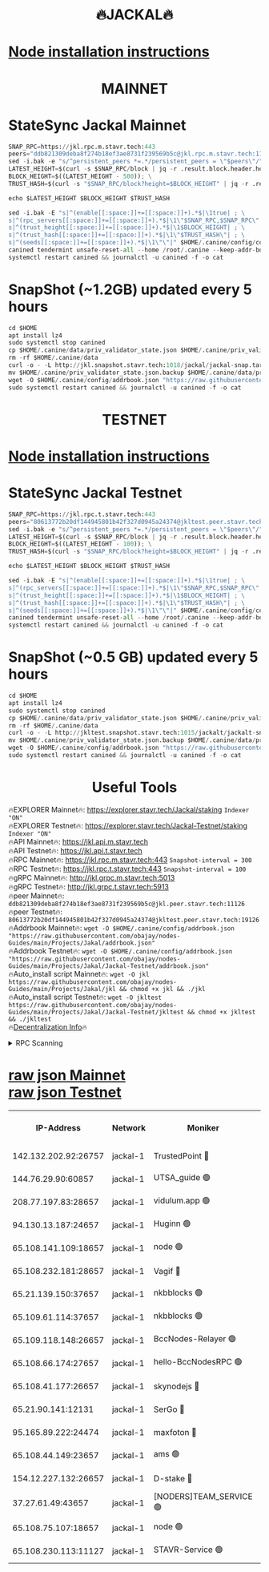 <h1 align="center"> 🔥JACKAL🔥</h1>

[Node installation instructions](https://github.com/obajay/nodes-Guides/tree/main/Projects/Jakal)
=

<h1 align="center"> MAINNET</h1>

# StateSync Jackal Mainnet
```python
SNAP_RPC=https://jkl.rpc.m.stavr.tech:443
peers="ddb821309deba8f274b18ef3ae8731f239569b5c@jkl.rpc.m.stavr.tech:11126"
sed -i.bak -e "s/^persistent_peers *=.*/persistent_peers = \"$peers\"/" $HOME/.canine/config/config.toml
LATEST_HEIGHT=$(curl -s $SNAP_RPC/block | jq -r .result.block.header.height); \
BLOCK_HEIGHT=$((LATEST_HEIGHT - 500)); \
TRUST_HASH=$(curl -s "$SNAP_RPC/block?height=$BLOCK_HEIGHT" | jq -r .result.block_id.hash)

echo $LATEST_HEIGHT $BLOCK_HEIGHT $TRUST_HASH

sed -i.bak -E "s|^(enable[[:space:]]+=[[:space:]]+).*$|\1true| ; \
s|^(rpc_servers[[:space:]]+=[[:space:]]+).*$|\1\"$SNAP_RPC,$SNAP_RPC\"| ; \
s|^(trust_height[[:space:]]+=[[:space:]]+).*$|\1$BLOCK_HEIGHT| ; \
s|^(trust_hash[[:space:]]+=[[:space:]]+).*$|\1\"$TRUST_HASH\"| ; \
s|^(seeds[[:space:]]+=[[:space:]]+).*$|\1\"\"|" $HOME/.canine/config/config.toml
canined tendermint unsafe-reset-all --home /root/.canine --keep-addr-book
systemctl restart canined && journalctl -u canined -f -o cat
```
# SnapShot (~1.2GB) updated every 5 hours
```python
cd $HOME
apt install lz4
sudo systemctl stop canined
cp $HOME/.canine/data/priv_validator_state.json $HOME/.canine/priv_validator_state.json.backup
rm -rf $HOME/.canine/data
curl -o - -L http://jkl.snapshot.stavr.tech:1018/jackal/jackal-snap.tar.lz4 | lz4 -c -d - | tar -x -C $HOME/.canine --strip-components 2
mv $HOME/.canine/priv_validator_state.json.backup $HOME/.canine/data/priv_validator_state.json
wget -O $HOME/.canine/config/addrbook.json "https://raw.githubusercontent.com/obajay/nodes-Guides/main/Projects/Jakal/addrbook.json"
sudo systemctl restart canined && journalctl -u canined -f -o cat
```

<h1 align="center"> TESTNET</h1>

[Node installation instructions](https://github.com/obajay/nodes-Guides/tree/main/Projects/Jakal/Jackal-Testnet)
=

# StateSync Jackal Testnet
```python
SNAP_RPC=https://jkl.rpc.t.stavr.tech:443
peers="80613772b20df144945801b42f327d0945a24374@jkltest.peer.stavr.tech:19126"
sed -i.bak -e "s/^persistent_peers *=.*/persistent_peers = \"$peers\"/" $HOME/.canine/config/config.toml
LATEST_HEIGHT=$(curl -s $SNAP_RPC/block | jq -r .result.block.header.height); \
BLOCK_HEIGHT=$((LATEST_HEIGHT - 100)); \
TRUST_HASH=$(curl -s "$SNAP_RPC/block?height=$BLOCK_HEIGHT" | jq -r .result.block_id.hash)

echo $LATEST_HEIGHT $BLOCK_HEIGHT $TRUST_HASH

sed -i.bak -E "s|^(enable[[:space:]]+=[[:space:]]+).*$|\1true| ; \
s|^(rpc_servers[[:space:]]+=[[:space:]]+).*$|\1\"$SNAP_RPC,$SNAP_RPC\"| ; \
s|^(trust_height[[:space:]]+=[[:space:]]+).*$|\1$BLOCK_HEIGHT| ; \
s|^(trust_hash[[:space:]]+=[[:space:]]+).*$|\1\"$TRUST_HASH\"| ; \
s|^(seeds[[:space:]]+=[[:space:]]+).*$|\1\"\"|" $HOME/.canine/config/config.toml
canined tendermint unsafe-reset-all --home /root/.canine --keep-addr-book
systemctl restart canined && journalctl -u canined -f -o cat
```
# SnapShot (~0.5 GB) updated every 5 hours
```python
cd $HOME
apt install lz4
sudo systemctl stop canined
cp $HOME/.canine/data/priv_validator_state.json $HOME/.canine/priv_validator_state.json.backup
rm -rf $HOME/.canine/data
curl -o - -L http://jkltest.snapshot.stavr.tech:1015/jackalt/jackalt-snap.tar.lz4 | lz4 -c -d - | tar -x -C $HOME/.canine --strip-components 2
mv $HOME/.canine/priv_validator_state.json.backup $HOME/.canine/data/priv_validator_state.json
wget -O $HOME/.canine/config/addrbook.json "https://raw.githubusercontent.com/obajay/nodes-Guides/main/Projects/Jakal/Jackal-Testnet/addrbook.json"
sudo systemctl restart canined && journalctl -u canined -f -o cat
```

 <h1 align="center"> Useful Tools</h1>

🔥EXPLORER Mainnet🔥:      https://explorer.stavr.tech/Jackal/staking		        `Indexer "ON"` \
🔥EXPLORER Testnet🔥:      https://explorer.stavr.tech/Jackal-Testnet/staking     `Indexer "ON"` \
🔥API Mainnet🔥: 			 		 https://jkl.api.m.stavr.tech \
🔥API Testnet🔥: 			 		 https://jkl.api.t.stavr.tech \
🔥RPC Mainnet🔥:           https://jkl.rpc.m.stavr.tech:443              `Snapshot-interval = 300` \
🔥RPC Testnet🔥:           https://jkl.rpc.t.stavr.tech:443              `Snapshot-interval = 100` \
🔥gRPC Mainnet🔥:          http://jkl.grpc.m.stavr.tech:5013 \
🔥gRPC Testnet🔥:          http://jkl.grpc.t.stavr.tech:5913 \
🔥peer Mainnet🔥:					 `ddb821309deba8f274b18ef3ae8731f239569b5c@jkl.peer.stavr.tech:11126` \
🔥peer Testnet🔥:					 `80613772b20df144945801b42f327d0945a24374@jkltest.peer.stavr.tech:19126` \
🔥Addrbook Mainnet🔥:    ```wget -O $HOME/.canine/config/addrbook.json "https://raw.githubusercontent.com/obajay/nodes-Guides/main/Projects/Jakal/addrbook.json"``` \
🔥Addrbook Testnet🔥:    ```wget -O $HOME/.canine/config/addrbook.json "https://raw.githubusercontent.com/obajay/nodes-Guides/main/Projects/Jakal/Jackal-Testnet/addrbook.json"``` \
🔥Auto_install script Mainnet🔥: ```wget -O jkl https://raw.githubusercontent.com/obajay/nodes-Guides/main/Projects/Jakal/jkl && chmod +x jkl && ./jkl``` \
🔥Auto_install script Testnet🔥: ```wget -O jkltest https://raw.githubusercontent.com/obajay/nodes-Guides/main/Projects/Jakal/Jackal-Testnet/jkltest && chmod +x jkltest && ./jkltest``` \
🔥[Decentralization Info](https://github.com/obajay/StateSync-snapshots/tree/main/Projects/Jackal/Decentralization)🔥


<details>
<summary>RPC Scanning</summary>

<h2 align="center"> We scan nodes in real time every 4 hours. And we provide the final result of RPC endpoints.
We cannot influence the operation of these nodes in any way. </h2>


```python
If Voting Power is higher than 0 --> then the Node is a validator of the network and may be subject to attack and be a potential threat to the chain.
```
```python
We marked such validators with a red symbol
```

</details>

[raw json Mainnet](https://rpc-check.jaclalm.stavr.tech/jaclalm/rpc-jaclalm-result.json) \
[raw json Testnet](https://github.com/obajay/StateSync-snapshots/tree/main/Projects/Jackal/Rpc-Check-Testnet)
=

<table><tr><th>IP-Address</th><th>Network</th><th>Moniker</th><th>Latest Block Height</th><th>Earliest Block Height</th><th>Catching Up</th><th>Tx Index</th><th>Voting Power</th><th>Scan Time</th></tr><tr><td>142.132.202.92:26757</td><td>jackal-1</td><td>TrustedPoint 🔴</td><td>6622217</td><td>6129401</td><td>False</td><td>on</td><td>290902</td><td>2024-02-24T21:58:31.321795377UTC</td></tr><tr><td>144.76.29.90:60857</td><td>jackal-1</td><td>UTSA_guide 🟢</td><td>6622228</td><td>6280001</td><td>False</td><td>on</td><td>0</td><td>2024-02-24T21:59:48.722058579UTC</td></tr><tr><td>208.77.197.83:28657</td><td>jackal-1</td><td>vidulum.app 🟢</td><td>6622237</td><td>6296001</td><td>False</td><td>on</td><td>0</td><td>2024-02-24T22:00:45.145271059UTC</td></tr><tr><td>94.130.13.187:24657</td><td>jackal-1</td><td>Huginn 🟢</td><td>6588265</td><td>6424001</td><td>False</td><td>on</td><td>0</td><td>2024-02-24T22:01:03.291049250UTC</td></tr><tr><td>65.108.141.109:18657</td><td>jackal-1</td><td>node 🟢</td><td>6622214</td><td>6444728</td><td>False</td><td>on</td><td>0</td><td>2024-02-24T21:58:11.377380491UTC</td></tr><tr><td>65.108.232.181:28657</td><td>jackal-1</td><td>Vagif 🔴</td><td>6622229</td><td>6462201</td><td>False</td><td>off</td><td>60003</td><td>2024-02-24T21:59:57.736508926UTC</td></tr><tr><td>65.21.139.150:37657</td><td>jackal-1</td><td>nkbblocks 🟢</td><td>6622215</td><td>6473101</td><td>False</td><td>on</td><td>0</td><td>2024-02-24T21:58:22.368239315UTC</td></tr><tr><td>65.109.61.114:37657</td><td>jackal-1</td><td>nkbblocks 🟢</td><td>6622222</td><td>6473101</td><td>False</td><td>on</td><td>0</td><td>2024-02-24T21:59:04.673147844UTC</td></tr><tr><td>65.109.118.148:26657</td><td>jackal-1</td><td>BccNodes-Relayer 🟢</td><td>6622226</td><td>6489001</td><td>False</td><td>on</td><td>0</td><td>2024-02-24T21:59:40.175942301UTC</td></tr><tr><td>65.108.66.174:27657</td><td>jackal-1</td><td>hello-BccNodesRPC 🟢</td><td>6622228</td><td>6489001</td><td>False</td><td>on</td><td>0</td><td>2024-02-24T21:59:49.085270120UTC</td></tr><tr><td>65.108.41.177:26657</td><td>jackal-1</td><td>skynodejs 🔴</td><td>6622237</td><td>6509001</td><td>False</td><td>on</td><td>83702</td><td>2024-02-24T22:00:50.455280820UTC</td></tr><tr><td>65.21.90.141:12131</td><td>jackal-1</td><td>SerGo 🔴</td><td>6622216</td><td>6522215</td><td>False</td><td>off</td><td>51100</td><td>2024-02-24T21:58:22.697745815UTC</td></tr><tr><td>95.165.89.222:24474</td><td>jackal-1</td><td>maxfoton 🔴</td><td>6622229</td><td>6522229</td><td>False</td><td>off</td><td>117661</td><td>2024-02-24T21:59:58.201029029UTC</td></tr><tr><td>65.108.44.149:23657</td><td>jackal-1</td><td>ams 🟢</td><td>6622231</td><td>6571141</td><td>False</td><td>on</td><td>0</td><td>2024-02-24T22:00:12.919486534UTC</td></tr><tr><td>154.12.227.132:26657</td><td>jackal-1</td><td>D-stake 🔴</td><td>6622209</td><td>6591001</td><td>False</td><td>off</td><td>130243</td><td>2024-02-24T21:58:08.882170472UTC</td></tr><tr><td>37.27.61.49:43657</td><td>jackal-1</td><td>[NODERS]TEAM_SERVICE 🟢</td><td>6622212</td><td>6591201</td><td>False</td><td>on</td><td>0</td><td>2024-02-24T21:57:51.491653074UTC</td></tr><tr><td>65.108.75.107:18657</td><td>jackal-1</td><td>node 🟢</td><td>6622223</td><td>6616732</td><td>False</td><td>on</td><td>0</td><td>2024-02-24T21:59:15.273208272UTC</td></tr><tr><td>65.108.230.113:11127</td><td>jackal-1</td><td>STAVR-Service 🟢</td><td>6622232</td><td>6620001</td><td>False</td><td>on</td><td>0</td><td>2024-02-24T22:00:17.368866474UTC</td></tr></table>

